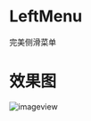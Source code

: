 # LeftMenu
完美侧滑菜单

# 效果图

![imageview](https://github.com/yb801925/LeftMenu/blob/master/20180904_172954.gif)
